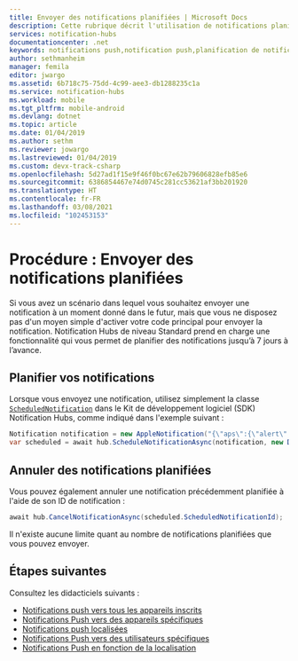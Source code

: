 ```yaml
---
title: Envoyer des notifications planifiées | Microsoft Docs
description: Cette rubrique décrit l'utilisation de notifications planifiées avec Azure Notification Hubs.
services: notification-hubs
documentationcenter: .net
keywords: notifications push,notification push,planification de notifications push
author: sethmanheim
manager: femila
editor: jwargo
ms.assetid: 6b718c75-75dd-4c99-aee3-db1288235c1a
ms.service: notification-hubs
ms.workload: mobile
ms.tgt_pltfrm: mobile-android
ms.devlang: dotnet
ms.topic: article
ms.date: 01/04/2019
ms.author: sethm
ms.reviewer: jowargo
ms.lastreviewed: 01/04/2019
ms.custom: devx-track-csharp
ms.openlocfilehash: 5d27ad1f15e9f46f0bc67e62b79606828efb85e6
ms.sourcegitcommit: 6386854467e74d0745c281cc53621af3bb201920
ms.translationtype: HT
ms.contentlocale: fr-FR
ms.lasthandoff: 03/08/2021
ms.locfileid: "102453153"
---
```

# <a name="how-to-send-scheduled-notifications"></a>Procédure : Envoyer des notifications planifiées

Si vous avez un scénario dans lequel vous souhaitez envoyer une notification à un moment donné dans le futur, mais que vous ne disposez pas d'un moyen simple d'activer votre code principal pour envoyer la notification. Notification Hubs de niveau Standard prend en charge une fonctionnalité qui vous permet de planifier des notifications jusqu’à 7 jours à l’avance.


## <a name="schedule-your-notifications"></a>Planifier vos notifications
Lorsque vous envoyez une notification, utilisez simplement la classe [`ScheduledNotification`](/dotnet/api/microsoft.azure.notificationhubs.schedulednotification#microsoft_azure_notificationhubs_schedulednotification) dans le Kit de développement logiciel (SDK) Notification Hubs, comme indiqué dans l'exemple suivant :

```csharp
Notification notification = new AppleNotification("{\"aps\":{\"alert\":\"Happy birthday!\"}}");
var scheduled = await hub.ScheduleNotificationAsync(notification, new DateTime(2014, 7, 19, 0, 0, 0));
```

## <a name="cancel-scheduled-notifications"></a>Annuler des notifications planifiées
Vous pouvez également annuler une notification précédemment planifiée à l'aide de son ID de notification :

```csharp
await hub.CancelNotificationAsync(scheduled.ScheduledNotificationId);
```

Il n'existe aucune limite quant au nombre de notifications planifiées que vous pouvez envoyer.

## <a name="next-steps"></a>Étapes suivantes

Consultez les didacticiels suivants :

 - [Notifications push vers tous les appareils inscrits](notification-hubs-windows-store-dotnet-get-started-wns-push-notification.md)
 - [Notifications Push vers des appareils spécifiques](notification-hubs-windows-notification-dotnet-push-xplat-segmented-wns.md)
 - [Notifications push localisées](notification-hubs-windows-store-dotnet-xplat-localized-wns-push-notification.md)
 - [Notifications Push vers des utilisateurs spécifiques](notification-hubs-aspnet-backend-windows-dotnet-wns-notification.md) 
 - [Notifications Push en fonction de la localisation](notification-hubs-push-bing-spatial-data-geofencing-notification.md)
